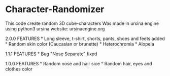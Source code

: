 # Character-Randomizer

This code create random 3D cube-characters
Was made in ursina engine using python3
ursina website: ursinaengine.org

2.0.0 FEATURES
° Long sleeve, t-shirt, shorts, pants, shoes and feets added
° Random skin color (Caucasian or brunette)
° Heterochromia
° Alopeia


1.1.1 FEATURES
° Bug "Nose Separate" fixed


1.0.0 FEATURES
° Random nose and hair sice
° Random hair, eyes and clothes color
